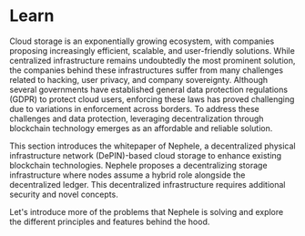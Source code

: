 # Learn

Cloud storage is an exponentially growing ecosystem, with companies proposing increasingly efficient, scalable, and user-friendly solutions. While centralized infrastructure remains undoubtedly the most prominent solution, the companies behind these infrastructures suffer from many challenges related to hacking, user privacy, and company sovereignty. Although several governments have established general data protection regulations (GDPR) to protect cloud users, enforcing these laws has proved challenging due to variations in enforcement across borders. To address these challenges and data protection, leveraging decentralization through blockchain technology emerges as an affordable and reliable solution.&#x20;

This section introduces the whitepaper of Nephele, a decentralized physical infrastructure network (DePIN)-based cloud storage to enhance existing blockchain technologies. Nephele proposes a decentralizing storage infrastructure where nodes assume a hybrid role alongside the decentralized ledger. This decentralized infrastructure requires additional security and novel concepts.&#x20;

Let's introduce more of the problems that Nephele is solving and explore the different principles and features behind the hood.
